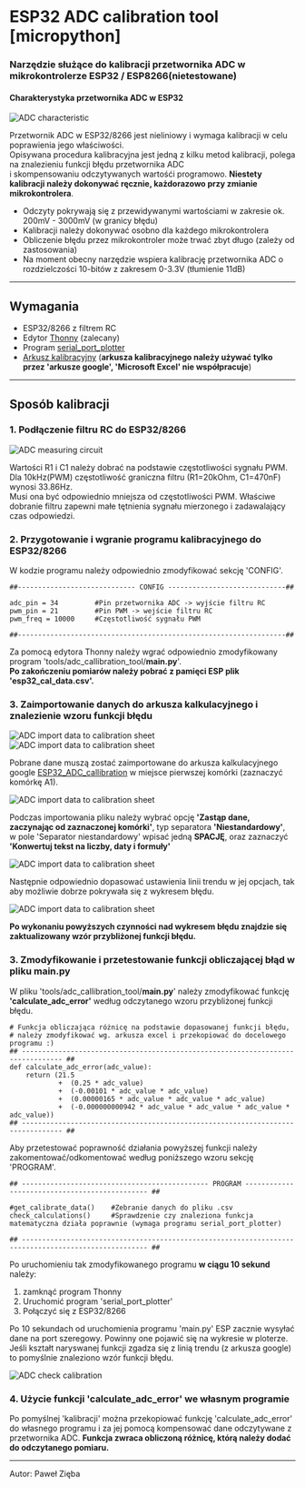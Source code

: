 # ESP32 ADC calibration tool [micropython]

### Narzędzie służące do kalibracji przetwornika ADC w mikrokontrolerze ESP32 / ESP8266(nietestowane)

#### Charakterystyka przetwornika ADC w ESP32
![ADC characteristic](images/ESP32_ADC_characteristic.png "Charakterystyka ADC w ESP32")

Przetwornik ADC w ESP32/8266 jest nieliniowy i wymaga kalibracji w celu poprawienia jego właściwości.   
Opisywana procedura kalibracyjna jest jedną z kilku metod kalibracji, polega na znalezieniu funkcji błędu przetwornika ADC   
i skompensowaniu odczytywanych wartośći programowo. **Niestety kalibracji należy dokonywać ręcznie, każdorazowo przy zmianie mikrokontrolera**.


- Odczyty pokrywają się z przewidywanymi wartościami w zakresie ok. 200mV - 3000mV (w granicy błędu)
- Kalibracji należy dokonywać osobno dla każdego mikrokontrolera
- Obliczenie błędu przez mikrokontroler może trwać zbyt długo (zależy od zastosowania)
- Na moment obecny narzędzie wspiera kalibrację przetwornika ADC o rozdzielczości 10-bitów z zakresem 0-3.3V (tłumienie 11dB)



***



## **Wymagania**

- ESP32/8266 z filtrem RC
- Edytor [Thonny](https://thonny.org/) (zalecany)
- Program [serial_port_plotter](https://github.com/CieNTi/serial_port_plotter)
- [Arkusz kalibracyjny](https://docs.google.com/spreadsheets/d/1wJlqRDmtxAtFvUfqmPdQIQIgYwRd36lFMD4gYKm5iSI/edit#gid=0) 
(**arkusza kalibracyjnego należy używać tylko przez 'arkusze google', 'Microsoft Excel' nie współpracuje**)



***



## **Sposób kalibracji**

### **1. Podłączenie filtru RC do ESP32/8266**

![ADC measuring circuit](images/ESP32_ADC_measuring_circuit.png "Obwód pomiarowy ADC w ESP32")

Wartości R1 i C1 należy dobrać na podstawie częstotliwości sygnału PWM. Dla 10kHz(PWM) częstotliwość graniczna filtru (R1=20kOhm, C1=470nF) wynosi 33.86Hz.   
Musi ona być odpowiednio mniejsza od częstotliwości PWM. Właściwe dobranie filtru zapewni małe tętnienia sygnału mierzonego i zadawalający czas odpowiedzi.



### **2. Przygotowanie i wgranie programu kalibracyjnego do ESP32/8266**

W kodzie programu należy odpowiednio zmodyfikować sekcję 'CONFIG'.

    ##----------------------------- CONFIG -----------------------------##

    adc_pin = 34         #Pin przetwornika ADC -> wyjście filtru RC
    pwm_pin = 21         #Pin PWM -> wejście filtru RC
    pwm_freq = 10000     #Częstotliwość sygnału PWM

    ##------------------------------------------------------------------##

Za pomocą edytora Thonny należy wgrać odpowiednio zmodyfikowany program 'tools/adc_callibration_tool/**main.py**'.   
**Po zakończeniu pomiarów należy pobrać z pamięci ESP plik 'esp32_cal_data.csv'.**



### **3. Zaimportowanie danych do arkusza kalkulacyjnego i znalezienie wzoru funkcji błędu**

![ADC import data to calibration sheet](images/ADC_sheet_step_1.png "Import danych do arkusza kalibracyjnego")
![ADC import data to calibration sheet](images/ADC_sheet_step_2.png "Import danych do arkusza kalibracyjnego")

Pobrane dane muszą zostać zaimportowane do arkusza kalkulacyjnego google [ESP32_ADC_callibration](https://docs.google.com/spreadsheets/d/1wJlqRDmtxAtFvUfqmPdQIQIgYwRd36lFMD4gYKm5iSI/edit#gid=0) w miejsce pierwszej komórki (zaznaczyć komórkę A1).

![ADC import data to calibration sheet](images/ADC_sheet_step_3.png "Import danych do arkusza kalibracyjnego")

Podczas importowania pliku należy wybrać opcję **'Zastąp dane, zaczynając od zaznaczonej komórki'**, typ separatora **'Niestandardowy'**,   
w pole 'Separator niestandardowy' wpisać jedną **SPACJĘ**, oraz zaznaczyć **'Konwertuj tekst na liczby, daty i formuły'**

![ADC import data to calibration sheet](images/ADC_sheet_step_4.png "Import danych do arkusza kalibracyjnego")

Następnie odpowiednio dopasować ustawienia linii trendu w jej opcjach, tak aby możliwie dobrze pokrywała się z wykresem błędu.

![ADC import data to calibration sheet](images/ADC_sheet_step_5.png "Import danych do arkusza kalibracyjnego")

**Po wykonaniu powyższych czynności nad wykresem błędu znajdzie się zaktualizowany wzór przybliżonej funkcji błędu.**



### **3. Zmodyfikowanie i przetestowanie funkcji obliczającej błąd w pliku main.py**

W pliku 'tools/adc_callibration_tool/**main.py**' należy zmodyfikować funkcję **'calculate_adc_error'** według odczytanego wzoru przybliżonej funkcji błędu.

    # Funkcja obliczająca różnicę na podstawie dopasowanej funkcji błędu,
    # należy zmodyfikować wg. arkusza excel i przekopiować do docelowego programu :)
    ## -------------------------------------------------------------------------------- ##
    def calculate_adc_error(adc_value):
        return (21.5
                +  (0.25 * adc_value)
                +  (-0.00101 * adc_value * adc_value)
                +  (0.00000165 * adc_value * adc_value * adc_value)
                +  (-0.000000000942 * adc_value * adc_value * adc_value * adc_value))
    ## -------------------------------------------------------------------------------- ##

Aby przetestować poprawność działania powyższej funkcji należy zakomentować/odkomentować według poniższego wzoru sekcję 'PROGRAM'.

    ## ---------------------------------------------- PROGRAM ---------------------------------------------- ##

    #get_calibrate_data()    #Zebranie danych do pliku .csv
    check_calculations()     #Sprawdzenie czy znaleziona funkcja matematyczna działa poprawnie (wymaga programu serial_port_plotter)

    ## ----------------------------------------------------------------------------------------------------- ##

Po uruchomieniu tak zmodyfikowanego programu **w ciągu 10 sekund** należy:

1. zamknąć program Thonny
2. Uruchomić program 'serial_port_plotter'
3. Połączyć się z ESP32/8266 

Po 10 sekundach od uruchomienia programu 'main.py' ESP zacznie wysyłać dane na port szeregowy. Powinny one pojawić się na wykresie w ploterze.
Jeśli kształt naryswanej funkcji zgadza się z linią trendu (z arkusza google) to pomyślnie znaleziono wzór funkcji błędu.

![ADC check calibration](images/ADC_sheet_step_6.png "Wykres danych obliczonych przez ESP32/8266")



### **4. Użycie funkcji 'calculate_adc_error' we własnym programie**

Po pomyślnej 'kalibracji' można przekopiować funkcję 'calculate_adc_error' do własnego programu i za jej pomocą kompensować dane odczytywane z przetwornika ADC. **Funkcja zwraca obliczoną różnicę, którą należy dodać do odczytanego pomiaru.**



***



Autor: Paweł Zięba
